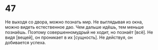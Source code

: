 # 47

Не выходя со двора, можно познать мир. Не выглядывая из окна, можно видеть естественное дао. Чем дальше идёшь, тем меньше познаёшь. Поэтому совершенномудрый не ходит, но познаёт [всё]. Не видя [вещей], он проникает в их [сущность]. Не действуя, он добивается успеха.